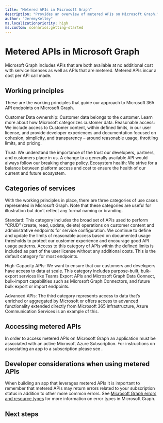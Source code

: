 ```yaml
---
title: "Metered APIs in Microsoft Graph"
description: "Provides an overview of metered APIs on Microsoft Graph."
author: "JeremyKelley"
ms.localizationpriority: high
ms.custom: scenarios:getting-started
---
```


# Metered APIs in Microsoft Graph

Microsoft Graph includes APIs that are both available at no additional cost with service licenses as well as APIs that are metered. Metered APIs incur a cost per API call made.

## Working principles
These are the working principles that guide our approach to Microsoft 365 API endpoints on Microsoft Graph.

Customer Data ownership: Customer data belongs to the customer. Learn more about how Microsoft categorizes customer data. 
Reasonable access: We include access to Customer content, within defined limits, in our user license, and provide developer experiences and documentation focused on cohesion, simplicity, and transparency – around reasonable usage, throttling limits, and pricing. 

Trust: We understand the importance of the trust our developers, partners, and customers place in us. A change to a generally available API would always follow our breaking change policy. 
Ecosystem health: We strive for a balance between platform access and cost to ensure the health of our current and future ecosystem. 

## Categories of services 
With the working principles in place, there are three categories of use cases represented in Microsoft Graph. Note that these categories are useful for illustration but don’t reflect any formal naming or branding. 

Standard: This category includes the broad set of APIs used to perform “CRUD” (create, read, update, delete) operations on customer content and administrative endpoints for service configuration. We continue to define and update the limits of reasonable access based on documented usage thresholds to protect our customer experience and encourage good API usage patterns. Access to this category of APIs within the defined limits is included as part of the user license without any additional costs. This is the default category for most endpoints. 

High-Capacity APIs: We want to ensure that our customers and developers have access to data at scale. This category includes purpose-built, bulk-export services like Teams Export APIs and Microsoft Graph Data Connect, bulk-import capabilities such as Microsoft Graph Connectors, and future bulk export or import endpoints.

Advanced APIs: The third category represents access to data that’s enriched or aggregated by Microsoft or offers access to advanced functionality extended directly from Microsoft 365 infrastructure, Azure Communication Services is an example of this.

## Accessing metered APIs
In order to access metered APIs on Microsoft Graph an application must be associated with an active Microsoft Azure Subscription. For instructions on associating an app to a subscription please see [](metered-api-how-to-cli).

## Developer considerations when using metered APIs
When building an app that leverages metered APIs it is important to remember that metered APIs may return errors related to your subscription status in addition to other more common errors. See [Microsoft Graph errors and resource types](errors.md) for more information on error types in Microsoft Graph.

## Next steps